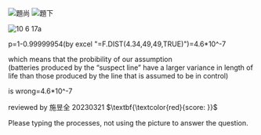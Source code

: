 ![題尚](https://github.com/HWTeng-Course/202402-Statistics/assets/162718147/e542b376-393c-4742-b74c-a71f75396016)
![題下](https://github.com/HWTeng-Course/202402-Statistics/assets/162718147/e8a8936f-f295-4d39-8957-ed20bc31da16)

![10 6 17a](https://github.com/HWTeng-Course/202402-Statistics/assets/162718147/40a5e34f-f214-4a9b-84e1-e393c19b131a)

p=1-0.99999954(by excel "=F.DIST(4.34,49,49,TRUE)")=4.6*10^-7  <br>

which means that the probibility of our assumption <br>
(batteries produced by the “suspect line” have a larger variance in length of life than those produced by the line that is assumed to be in control) <br>

is wrong=4.6*10^-7

reviewed by 施昱全 20230321 $\textbf{\textcolor{red}{score: }}$

Please typing the processes, not using the picture to answer the question.
